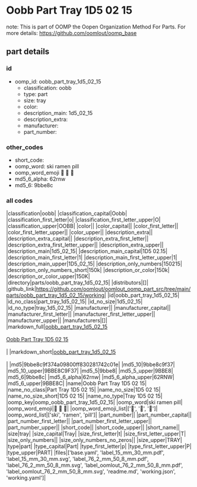 # Oobb Part Tray 1D5 02 15  

note: This is part of OOMP the Oopen Organization Method For Parts. For more details: https://github.com/oomlout/oomp_base

##  part details





### id
* oomp_id: oobb_part_tray_1d5_02_15
  * classification: oobb
  * type: part
  * size: tray
  * color: 
  * description_main: 1d5_02_15
  * description_extra: 
  * manufacturer: 
  * part_number: 

### other_codes
* short_code: 
* oomp_word: ski ramen pill
* oomp_word_emoji :ski: :ramen: :pill:
* md5_6_alpha: 62rnw
* md5_6: 9bbe8c

### all codes 
|classification|oobb|
|classification_capital|Oobb|
|classification_first_letter|o|
|classification_first_letter_upper|O|
|classification_upper|OOBB|
|color||
|color_capital||
|color_first_letter||
|color_first_letter_upper||
|color_upper||
|description_extra||
|description_extra_capital||
|description_extra_first_letter||
|description_extra_first_letter_upper||
|description_extra_upper||
|description_main|1d5_02_15|
|description_main_capital|1D5 02.15|
|description_main_first_letter|1|
|description_main_first_letter_upper|1|
|description_main_upper|1D5_02_15|
|description_only_numbers|150215|
|description_only_numbers_short|150k|
|description_or_color|150k|
|description_or_color_upper|150K|
|directory|parts/oobb_part_tray_1d5_02_15|
|distributors|[]|
|github_link|https://github.com/oomlout/oomlout_oomp_part_src/tree/main/parts/oobb_part_tray_1d5_02_15/working|
|id|oobb_part_tray_1d5_02_15|
|id_no_class|part_tray_1d5_02_15|
|id_no_size|1d5_02_15|
|id_no_type|tray_1d5_02_15|
|manufacturer||
|manufacturer_capital||
|manufacturer_first_letter||
|manufacturer_first_letter_upper||
|manufacturer_upper||
|manufacturers|[]|
|markdown_full|[oobb_part_tray_1d5_02_15](https://github.com/oomlout/oomlout_oomp_part_src/tree/main/parts/oobb_part_tray_1d5_02_15/working)<br>[](https://github.com/oomlout/oomlout_oomp_part_src/tree/main/parts/oobb_part_tray_1d5_02_15/working)<br>[Oobb Part Tray 1D5 02 15](https://github.com/oomlout/oomlout_oomp_part_src/tree/main/parts/oobb_part_tray_1d5_02_15/working)<br><br>|
|markdown_short|[oobb_part_tray_1d5_02_15](https://github.com/oomlout/oomlout_oomp_part_src/tree/main/parts/oobb_part_tray_1d5_02_15/working)<br><br>|
|md5|9bbe8c9f374a09800ff830281742c01e|
|md5_10|9bbe8c9f37|
|md5_10_upper|9BBE8C9F37|
|md5_5|9bbe8|
|md5_5_upper|9BBE8|
|md5_6|9bbe8c|
|md5_6_alpha|62rnw|
|md5_6_alpha_upper|62RNW|
|md5_6_upper|9BBE8C|
|name|Oobb Part Tray 1D5 02 15|
|name_no_class|Part Tray 1D5 02 15|
|name_no_size|1D5 02 15|
|name_no_size_short|1D5 02 15|
|name_no_type|Tray 1D5 02 15|
|oomp_key|oomp_oobb_part_tray_1d5_02_15|
|oomp_word|ski ramen pill|
|oomp_word_emoji|:ski: :ramen: :pill:|
|oomp_word_emoji_list|[':ski:', ':ramen:', ':pill:']|
|oomp_word_list|['ski', 'ramen', 'pill']|
|part_number||
|part_number_capital||
|part_number_first_letter||
|part_number_first_letter_upper||
|part_number_upper||
|short_code||
|short_code_upper||
|short_name||
|size|tray|
|size_capital|Tray|
|size_first_letter|t|
|size_first_letter_upper|T|
|size_only_numbers||
|size_only_numbers_no_zeros||
|size_upper|TRAY|
|type|part|
|type_capital|Part|
|type_first_letter|p|
|type_first_letter_upper|P|
|type_upper|PART|
|files|['base.yaml', 'label_15_mm_30_mm.pdf', 'label_15_mm_30_mm.svg', 'label_76_2_mm_50_8_mm.pdf', 'label_76_2_mm_50_8_mm.svg', 'label_oomlout_76_2_mm_50_8_mm.pdf', 'label_oomlout_76_2_mm_50_8_mm.svg', 'readme.md', 'working.json', 'working.yaml']|
